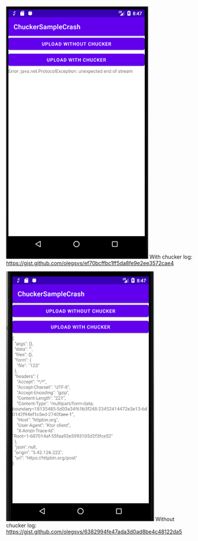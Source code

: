 ![WITH_CHUCKER](https://github.com/olegsvs/ChuckerSampleCrash/blob/master/media/with_chucker.png)
With chucker log: https://gist.github.com/olegsvs/ef70bcffbc1ff5da8fe9e2ee3572cae4

![WITHOUT_CHUCKER](https://github.com/olegsvs/ChuckerSampleCrash/blob/master/media/without_chucker.png)
Without chucker log: https://gist.github.com/olegsvs/6382994fe47ada3d0ad8be4c48122da5